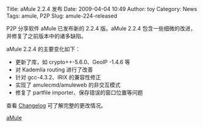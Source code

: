 Title: aMule 2.2.4 发布
Date: 2009-04-04 10:49
Author: toy
Category: News
Tags: amule, P2P
Slug: amule-224-released

P2P 分享软件 aMule 已发布新的 2.2.4 版。aMule 2.2.4
包含一些细微的改进，并修复了之前版本中的诸多缺陷。

aMule 2.2.4 的主要变化如下：

+ 更新了库，如 crypto++-5.6.0、GeoIP -1.4.6 等  
+ 对 Kademlia routing 进行了改善  
+ 针对 gcc-4.3.2、IRIX 的兼容性修正  
+ 实现了 amulecmd/amuleweb 的非交互模式  
+ 修复了 partfile importer、保存错误的窗口位置等问题

查看 [Changelog](http://www.amule.org/wiki/index.php/Changelog\_2.2.4)
可了解完整的更改情况。

[aMule](http://www.amule.org/files/files.php?cat=42)
